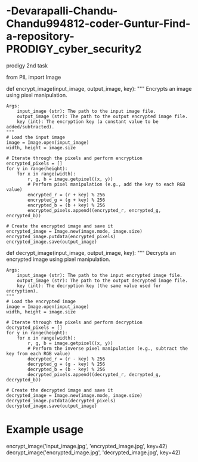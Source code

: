 # -Devarapalli-Chandu-Chandu994812-coder-Guntur-Find-a-repository-PRODIGY_cyber_security2
prodigy 2nd task





from PIL import Image

def encrypt_image(input_image, output_image, key):
    """
    Encrypts an image using pixel manipulation.

    Args:
        input_image (str): The path to the input image file.
        output_image (str): The path to the output encrypted image file.
        key (int): The encryption key (a constant value to be added/subtracted).
    """
    # Load the input image
    image = Image.open(input_image)
    width, height = image.size

    # Iterate through the pixels and perform encryption
    encrypted_pixels = []
    for y in range(height):
        for x in range(width):
            r, g, b = image.getpixel((x, y))
            # Perform pixel manipulation (e.g., add the key to each RGB value)
            encrypted_r = (r + key) % 256
            encrypted_g = (g + key) % 256
            encrypted_b = (b + key) % 256
            encrypted_pixels.append((encrypted_r, encrypted_g, encrypted_b))

    # Create the encrypted image and save it
    encrypted_image = Image.new(image.mode, image.size)
    encrypted_image.putdata(encrypted_pixels)
    encrypted_image.save(output_image)

def decrypt_image(input_image, output_image, key):
    """
    Decrypts an encrypted image using pixel manipulation.

    Args:
        input_image (str): The path to the input encrypted image file.
        output_image (str): The path to the output decrypted image file.
        key (int): The decryption key (the same value used for encryption).
    """
    # Load the encrypted image
    image = Image.open(input_image)
    width, height = image.size

    # Iterate through the pixels and perform decryption
    decrypted_pixels = []
    for y in range(height):
        for x in range(width):
            r, g, b = image.getpixel((x, y))
            # Perform the inverse pixel manipulation (e.g., subtract the key from each RGB value)
            decrypted_r = (r - key) % 256
            decrypted_g = (g - key) % 256
            decrypted_b = (b - key) % 256
            decrypted_pixels.append((decrypted_r, decrypted_g, decrypted_b))

    # Create the decrypted image and save it
    decrypted_image = Image.new(image.mode, image.size)
    decrypted_image.putdata(decrypted_pixels)
    decrypted_image.save(output_image)

# Example usage
encrypt_image('input_image.jpg', 'encrypted_image.jpg', key=42)
decrypt_image('encrypted_image.jpg', 'decrypted_image.jpg', key=42)

